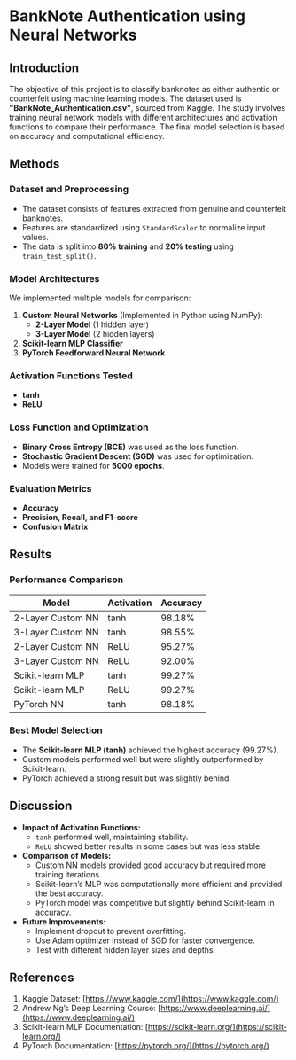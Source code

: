 # BankNote Authentication using Neural Networks

## **Introduction**
The objective of this project is to classify banknotes as either authentic or counterfeit using machine learning models. The dataset used is **"BankNote_Authentication.csv"**, sourced from Kaggle. The study involves training neural network models with different architectures and activation functions to compare their performance. The final model selection is based on accuracy and computational efficiency.

## **Methods**
### **Dataset and Preprocessing**
- The dataset consists of features extracted from genuine and counterfeit banknotes.
- Features are standardized using `StandardScaler` to normalize input values.
- The data is split into **80% training** and **20% testing** using `train_test_split()`.

### **Model Architectures**
We implemented multiple models for comparison:
1. **Custom Neural Networks** (Implemented in Python using NumPy):
   - **2-Layer Model** (1 hidden layer)
   - **3-Layer Model** (2 hidden layers)
2. **Scikit-learn MLP Classifier**
3. **PyTorch Feedforward Neural Network**

### **Activation Functions Tested**
- **tanh**
- **ReLU**

### **Loss Function and Optimization**
- **Binary Cross Entropy (BCE)** was used as the loss function.
- **Stochastic Gradient Descent (SGD)** was used for optimization.
- Models were trained for **5000 epochs**.

### **Evaluation Metrics**
- **Accuracy**
- **Precision, Recall, and F1-score**
- **Confusion Matrix**

## **Results**
### **Performance Comparison**
| Model | Activation | Accuracy |
|--------|------------|----------|
| 2-Layer Custom NN | tanh | 98.18% |
| 3-Layer Custom NN | tanh | 98.55% |
| 2-Layer Custom NN | ReLU | 95.27% |
| 3-Layer Custom NN | ReLU | 92.00% |
| Scikit-learn MLP | tanh | 99.27% |
| Scikit-learn MLP | ReLU | 99.27% |
| PyTorch NN | tanh | 98.18% |

### **Best Model Selection**
- The **Scikit-learn MLP (tanh)** achieved the highest accuracy (99.27%).
- Custom models performed well but were slightly outperformed by Scikit-learn.
- PyTorch achieved a strong result but was slightly behind.

## **Discussion**
- **Impact of Activation Functions:**
  - `tanh` performed well, maintaining stability.
  - `ReLU` showed better results in some cases but was less stable.
- **Comparison of Models:**
  - Custom NN models provided good accuracy but required more training iterations.
  - Scikit-learn’s MLP was computationally more efficient and provided the best accuracy.
  - PyTorch model was competitive but slightly behind Scikit-learn in accuracy.
- **Future Improvements:**
  - Implement dropout to prevent overfitting.
  - Use Adam optimizer instead of SGD for faster convergence.
  - Test with different hidden layer sizes and depths.

## **References**
1. Kaggle Dataset: [https://www.kaggle.com/](https://www.kaggle.com/)
2. Andrew Ng’s Deep Learning Course: [https://www.deeplearning.ai/](https://www.deeplearning.ai/)
3. Scikit-learn MLP Documentation: [https://scikit-learn.org/](https://scikit-learn.org/)
4. PyTorch Documentation: [https://pytorch.org/](https://pytorch.org/)


